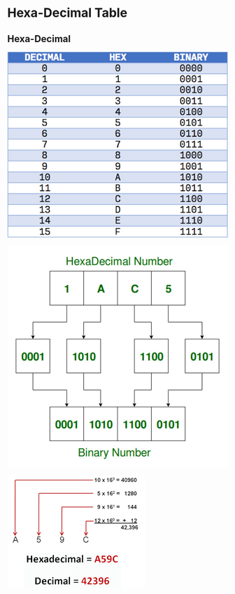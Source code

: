 # Hexa-Decimal Table

## Hexa-Decimal

![](../.gitbook/assets/image%20%2819%29.png)

![](../.gitbook/assets/image%20%2834%29.png)

![](../.gitbook/assets/image%20%2841%29.png)

